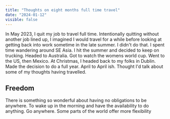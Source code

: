 ```yaml
---
title: "Thoughts on eight months full time travel"
date: "2024-01-12"
visible: false
---
```


In May 2023, I quit my job to travel full time. Intentionally quitting without
another job lined up, I imagined I would travel for a while before looking at getting back into work sometime in the late summer. I didn't do that. I spent time wandering around SE Asia. I hit the summer and decided to keep on trucking. Headed to Australia. Got to watch the womens world cup. Went to the US, then Mexico. At Christmas, I headed back to my folks in Dublin. Made the decision to do a full year. April to April ish. Thought I'd talk about some of my thoughts having travelled.

## Freedom

There is something so wonderful about having no obligations to be anywhere. To wake up in the morning and have the availability to do anything. Go anywhere. Some parts of the world offer more flexibility
